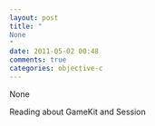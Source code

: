 ```yaml
---
layout: post
title: "
None
"
date: 2011-05-02 00:48
comments: true
categories: objective-c
---
```


None


Reading about GameKit and Session


